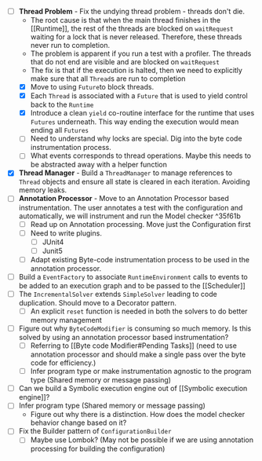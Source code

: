 - [ ] **Thread Problem** - Fix the undying thread problem - threads don't die.
	- The root cause is that when the main thread finishes in the [[Runtime]], the rest of the threads are blocked on `waitRequest` waiting for a lock that is never released. Therefore, these threads never run to completion.
	- The problem is apparent if you run a test with a profiler. The threads that do not end are visible and are blocked on `waitRequest`
	- The fix is that if the execution is halted, then we need to explicitly make sure that all `Thread`s are run to completion
	- [x] Move to using `Future`to block threads.
	- [x] Each `Thread` is associated with a `Future` that is used to yield control back to the `Runtime`
	- [x] Introduce a clean `yield` co-routine interface for the runtime that uses `Futures` underneath. This way ending the execution would mean ending all `Futures`
	- [ ] Need to understand why locks are special. Dig into the byte code instrumentation process.
	- [ ] What events corresponds to thread operations. Maybe this needs to be abstracted away with a helper function
- [x] **Thread Manager** - Build a `ThreadManager` to manage references to `Thread` objects and ensure all state is cleared in each iteration. Avoiding memory leaks.
- [ ] **Annotation Processor** - Move to an Annotation Processor based instrumentation. The user annotates a test with the configuration and automatically, we will instrument and run the Model checker ^35f61b
	- [ ] Read up on Annotation processing. Move just the Configuration first
	- [ ] Need to write plugins.
		- [ ] JUnit4
		- [ ] Junit5
	- [ ] Adapt existing Byte-code instrumentation process to be used in the annotation processor. 
- [ ] Build a `EventFactory` to associate `RuntimeEnvironment` calls to events to be added to an execution graph and to be passed to the [[Scheduler]]
- [ ] The `IncrementalSolver` extends `SimpleSolver` leading to code duplication. Should move to a Decorator pattern.
	- [ ] An explicit `reset` function is needed in both the solvers to do better memory management
- [ ] Figure out why `ByteCodeModifier` is consuming so much memory. Is this solved by using an annotation processor based instrumentation?
	- [ ] Referring to [[Byte code Modifier#Pending Tasks]] (need to use annotation processor and should make a single pass over the byte code for efficiency.)
	- [ ] Infer program type or make instrumentation agnostic to the program type (Shared memory or message passing)
- [ ] Can we build a Symbolic execution engine out of [[Symbolic execution engine]]?
- [ ] Infer program type (Shared memory or message passing)
	- Figure out why there is a distinction. How does the model checker behavior change based on it?
- [ ] Fix the Builder pattern of `ConfigurationBuilder`
	- [ ] Maybe use Lombok? (May not be possible if we are using annotation processing for building the configuration)